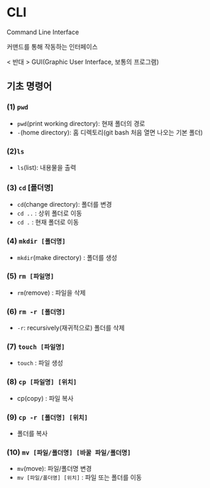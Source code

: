 # CLI

Command Line Interface

커맨드를 통해 작동하는 인터페이스

< 반대 > GUI(Graphic User Interface, 보통의 프로그램)



## 기초 명령어

### (1) `pwd`

-  `pwd`(print working directory): 현재 폴더의 경로
- `-`(home directory): 홈 디렉토리(git bash 처음 열면 나오는 기본 폴더)



### (2)`ls`

- `ls`(list): 내용물을 출력



### (3) `cd` [폴더명]

- `cd`(change directory): 폴더를 변경
- `cd ..` : 상위 폴더로 이동
- `cd .` : 현재 폴더로 이동



### (4) `mkdir [폴더명]`

- `mkdir`(make directory) : 폴더를 생성



### (5) `rm [파일명]`

- `rm`(remove) : 파일을 삭제



### (6) `rm -r [폴더명]`

- `-r`: recursively(재귀적으로) 폴더를 삭제



### (7) `touch [파일명]`

- `touch` : 파일 생성



### (8) `cp [파일명] [위치]`

- cp(copy) : 파일 복사



### (9) `cp -r [폴더명] [위치]`

- 폴더를 복사



### (10) `mv [파일/폴더명] [바꿀 파일/폴더명]`

- `mv`(move): 파일/폴더명 변경
- `mv [파일/폴더명] [위치]` : 파일 또는 폴더를 이동









